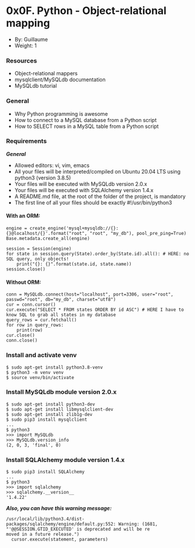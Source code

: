 # 0x0F. Python - Object-relational mapping
* By: Guillaume
* Weight: 1

### Resources
* Object-relational mappers
* mysqlclient/MySQLdb documentation
* MySQLdb tutorial

### General

* Why Python programming is awesome
* How to connect to a MySQL database from a Python script
* How to SELECT rows in a MySQL table from a Python script

### Requirements
***General***
* Allowed editors: vi, vim, emacs
* All your files will be interpreted/compiled on Ubuntu 20.04 LTS using python3 (version 3.8.5)
* Your files will be executed with MySQLdb version 2.0.x
* Your files will be executed with SQLAlchemy version 1.4.x
* A README.md file, at the root of the folder of the project, is mandatory
* The first line of all your files should be exactly #!/usr/bin/python3


#### With an ORM:
```
engine = create_engine('mysql+mysqldb://{}:{}@localhost/{}'.format("root", "root", "my_db"), pool_pre_ping=True)
Base.metadata.create_all(engine)

session = Session(engine)
for state in session.query(State).order_by(State.id).all(): # HERE: no SQL query, only objects!
    print("{}: {}".format(state.id, state.name))
session.close()
```

#### Without ORM:
```
conn = MySQLdb.connect(host="localhost", port=3306, user="root", passwd="root", db="my_db", charset="utf8")
cur = conn.cursor()
cur.execute("SELECT * FROM states ORDER BY id ASC") # HERE I have to know SQL to grab all states in my database
query_rows = cur.fetchall()
for row in query_rows:
    print(row)
cur.close()
conn.close()
```

### Install and activate venv
```
$ sudo apt-get install python3.8-venv
$ python3 -m venv venv
$ source venv/bin/activate

```

### Install MySQLdb module version 2.0.x
```
$ sudo apt-get install python3-dev
$ sudo apt-get install libmysqlclient-dev
$ sudo apt-get install zlib1g-dev
$ sudo pip3 install mysqlclient
...
$ python3
>>> import MySQLdb
>>> MySQLdb.version_info 
(2, 0, 3, 'final', 0)

```

### Install SQLAlchemy module version 1.4.x
```
$ sudo pip3 install SQLAlchemy
...
$ python3
>>> import sqlalchemy
>>> sqlalchemy.__version__ 
'1.4.22'

```
***Also, you can have this warning message:***
```
/usr/local/lib/python3.4/dist-packages/sqlalchemy/engine/default.py:552: Warning: (1681, "'@@SESSION.GTID_EXECUTED' is deprecated and will be re
moved in a future release.")                                                                                                                    
  cursor.execute(statement, parameters)  
```

























